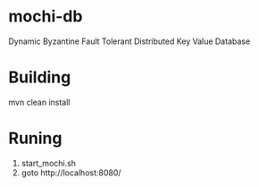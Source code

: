 # mochi-db
Dynamic Byzantine Fault Tolerant Distributed Key Value Database



# Building
mvn clean install

# Runing
1. start_mochi.sh
2. goto http://localhost:8080/
